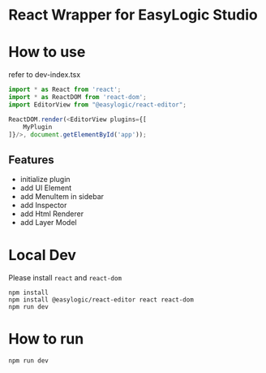 # React Wrapper for EasyLogic Studio 


# How to use 

refer to dev-index.tsx 

```js
import * as React from 'react';
import * as ReactDOM from 'react-dom';
import EditorView from "@easylogic/react-editor";

ReactDOM.render(<EditorView plugins={[
    MyPlugin
]}/>, document.getElementById('app'));

```


## Features 

* initialize plugin 
* add UI Element 
* add MenuItem in sidebar 
* add Inspector 
* add Html Renderer 
* add Layer Model 

# Local Dev 

Please install `react` and `react-dom`

```
npm install
npm install @easylogic/react-editor react react-dom
npm run dev 
```

# How to run

```js
npm run dev 
```
